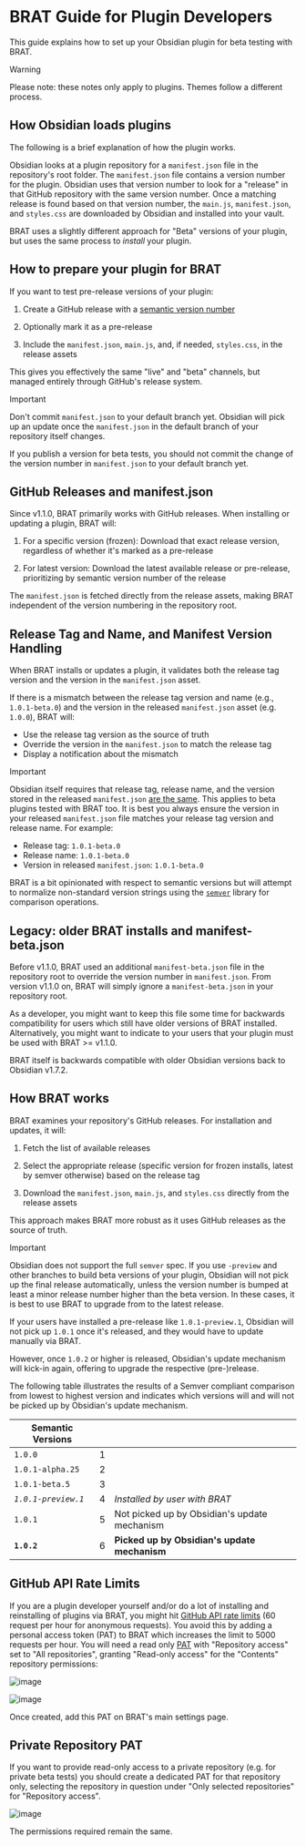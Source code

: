 # BRAT Guide for Plugin Developers

This guide explains how to set up your Obsidian plugin for beta testing with BRAT.

>[!WARNING]
>Please note: these notes only apply to plugins. Themes follow a different process.

## How Obsidian loads plugins

The following is a brief explanation of how the plugin works.

Obsidian looks at a plugin repository for a `manifest.json` file in the repository's root folder. The `manifest.json` file contains a version number for the plugin. Obsidian uses that version number to look for a "release" in that GitHub repository with the same version number. Once a matching release is found based on that version number, the `main.js`, `manifest.json`, and `styles.css` are downloaded by Obsidian and installed into your vault.

BRAT uses a slightly different approach for "Beta" versions of your plugin, but uses the same process to *install* your plugin.  

## How to prepare your plugin for BRAT

If you want to test pre-release versions of your plugin:

1. Create a GitHub release with a [semantic version number](https://semver.org/#semantic-versioning-specification-semver)

2. Optionally mark it as a pre-release

3. Include the `manifest.json`, `main.js`, and, if needed, `styles.css`, in the release assets

This gives you effectively the same "live" and "beta" channels, but managed entirely through GitHub's release system.

>[!IMPORTANT]
> Don't commit `manifest.json` to your default branch yet. Obsidian will pick up an update once the `manifest.json` in the default branch of your repository itself changes.
>
>If you publish a version for beta tests, you should not commit the change of the version number in `manifest.json` to your default branch yet.

## GitHub Releases and manifest.json

Since v1.1.0, BRAT primarily works with GitHub releases. When installing or updating a plugin, BRAT will:

1. For a specific version (frozen): Download that exact release version, regardless of whether it's marked as a pre-release

2. For latest version: Download the latest available release or pre-release, prioritizing by semantic version number of the release

The `manifest.json` is fetched directly from the release assets, making BRAT independent of the version numbering in the repository root.

## Release Tag and Name, and Manifest Version Handling

When BRAT installs or updates a plugin, it validates both the release tag version and the version in the `manifest.json` asset.

If there is a mismatch between the release tag version and name (e.g., `1.0.1-beta.0`) and the version in the released `manifest.json` asset (e.g. `1.0.0`), BRAT will:
   - Use the release tag version as the source of truth
   - Override the version in the `manifest.json` to match the release tag
   - Display a notification about the mismatch

>[!IMPORTANT]
>Obsidian itself requires that release tag, release name, and the version stored in the released `manifest.json` [are the same](https://docs.obsidian.md/Plugins/Releasing/Release+your+plugin+with+GitHub+Actions). This applies to beta plugins tested with BRAT too. It is best you always ensure the version in your released `manifest.json` file matches your release tag version and release name. For example:
>- Release tag: `1.0.1-beta.0`
>- Release name: `1.0.1-beta.0`
>- Version in released `manifest.json`: `1.0.1-beta.0`
>
>BRAT is a bit opinionated with respect to semantic versions but will attempt to normalize non-standard version strings using the [`semver`](https://github.com/npm/node-semver?tab=readme-ov-file#coercion) library for comparison operations. 

## Legacy: older BRAT installs and manifest-beta.json

Before v1.1.0, BRAT used an additional `manifest-beta.json` file in the repository root to override the version number in `manifest.json`. From version v1.1.0 on, BRAT will simply ignore a `manifest-beta.json` in your repository root.

As a developer, you might want to keep this file some time for backwards compatibility for users which still have older versions of BRAT installed. Alternatively, you might want to indicate to your users that your plugin  must be used with BRAT >= v1.1.0.

BRAT itself is backwards compatible with older Obsidian versions back to Obsidian v1.7.2.

## How BRAT works

BRAT examines your repository's GitHub releases. For installation and updates, it will:

1. Fetch the list of available releases

2. Select the appropriate release (specific version for frozen installs, latest by semver otherwise) based on the release tag

3. Download the `manifest.json`, `main.js`, and `styles.css` directly from the release assets

This approach makes BRAT more robust as it uses GitHub releases as the source of truth.

>[!IMPORTANT]
>Obsidian does not support the full `semver` spec. If you use `-preview` and other branches to build beta versions of your plugin, Obsidian will not pick up the final release automatically, unless the version number is bumped at least a minor release number higher than the beta version. In these cases, it is best to use BRAT to upgrade from to the latest release.
>
>If your users have installed a pre-release like `1.0.1-preview.1`, Obsidian will not pick up `1.0.1` once it's released, and they would have to update manually via BRAT.
>
>However, once `1.0.2` or higher is released, Obsidian's update mechanism will kick-in again, offering to upgrade the respective (pre-)release.
>
>The following table illustrates the results of a Semver compliant comparison from lowest to highest version and indicates which versions will and will not be picked up by Obsidian's update mechanism.
>
>| Semantic Versions | | |
>|---------|---|----------|
>| `1.0.0` | 1 | |
>| `1.0.1-alpha.25` | 2 | |
>| `1.0.1-beta.5`| 3 | |
>| *`1.0.1-preview.1`* | 4  | *Installed by user with BRAT* |
>| `1.0.1` | 5 | Not picked up by Obsidian's update mechanism |
>| **`1.0.2`** | 6 | **Picked up by Obsidian's update mechanism** |

## GitHub API Rate Limits

If you are a plugin developer yourself and/or do a lot of installing and reinstalling of plugins via BRAT, you might hit [GitHub API rate limits](https://docs.github.com/en/rest/using-the-rest-api/rate-limits-for-the-rest-api?apiVersion=2022-11-28#primary-rate-limit-for-unauthenticated-users) (60 request per hour for anonymous requests). You avoid this by adding a personal access token (PAT) to BRAT which increases the limit to 5000 requests per hour. You will need a read only [PAT](https://github.com/settings/personal-access-tokens/) with "Repository access" set to "All repositories", granting "Read-only access" for the "Contents" repository permissions:

![image](https://github.com/user-attachments/assets/816b4d02-fae0-41e0-973f-672a5937d65a)

![image](https://github.com/user-attachments/assets/d2898fd5-17d8-49a9-be46-710382319d89)

Once created, add this PAT on BRAT's main settings page.

## Private Repository PAT

If you want to provide read-only access to a private repository (e.g. for private beta tests) you should create a dedicated PAT for that repository only, selecting the repository in question under "Only selected repositories" for "Repository access".

![image](https://github.com/user-attachments/assets/da16fb77-623e-4ee2-abf3-0b63ea216e89)

The permissions required remain the same.
